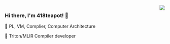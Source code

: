 <a href="https://github.com/418-teapot">
  <img align='right' src="https://github-readme-stats.vercel.app/api?username=418-teapot&hide_border=true&show_icons=true&include_all_commits=true&count_private=true&theme=dark">
</a>

### Hi there, I'm 418teapot! 👋

:open_book: PL, VM, Complier, Computer Architecture

:briefcase: Triton/MLIR Compiler developer
